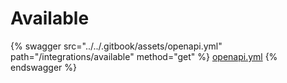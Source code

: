 # Available

{% swagger src="../../.gitbook/assets/openapi.yml" path="/integrations/available" method="get" %}
[openapi.yml](../../.gitbook/assets/openapi.yml)
{% endswagger %}
